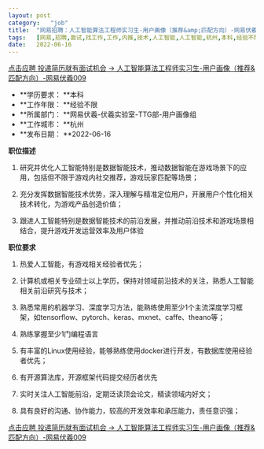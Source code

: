 ```yaml
---
layout:	post
category:	"job"
title:	"网易招聘：人工智能算法工程师实习生-用户画像（推荐&amp;匹配方向）-网易伏羲009-技术-人工智能-人工智能-杭州本科经验不限"
tags:	[网易,招聘,面试,找工作,工作,内推,技术,人工智能,人工智能,杭州,本科,经验不限]
date:	2022-06-16
---
```


[点击应聘 投递简历就有面试机会 ->  人工智能算法工程师实习生-用户画像（推荐&amp;匹配方向）-网易伏羲009](http://mobile.bole.netease.com/bole/boleDetail?id=40916&employeeId=346f03c3cda5f04c&key=all)



- **学历要求： **本科
- **工作年限： **经验不限
- **所属部门： **网易伏羲-伏羲实验室-TTG部-用户画像组
- **工作城市： **杭州
- **发布日期： **2022-06-16



**职位描述**

1. 研究并优化人工智能特别是数据智能技术，推动数据智能在游戏场景下的应用，包括但不限于游戏内社交推荐，游戏玩家匹配等场景；

2. 充分发挥数据智能技术优势，深入理解与精准定位用户，开展用户个性化相关技术转化，为游戏产品创造价值；

3. 跟进人工智能特别是数据智能技术的前沿发展，并推动前沿技术和游戏场景相结合，提升游戏开发运营效率及用户体验



**职位要求**

 1. 热爱人工智能，有游戏相关经验者优先；

 2. 计算机或相关专业硕士以上学历，保持对领域前沿技术的关注，熟悉人工智能相关前沿研究与技术； 

 3. 熟悉常用的机器学习、深度学习方法，能熟练使用至少1个主流深度学习框架，如tensorflow、pytorch、keras、mxnet、caffe、theano等；

 4. 熟练掌握至少1门编程语言

 5. 有丰富的Linux使用经验，能够熟练使用docker进行开发，有数据库使用经验者优先；

 6. 有开源算法库，开源框架代码提交经历者优先

 7. 实时关注人工智能前沿，定期泛读顶会论文，精读领域内好文；

 8. 具有良好的沟通、协作能力，较高的开发效率和承压能力，责任意识强；



[点击应聘 投递简历就有面试机会 ->  人工智能算法工程师实习生-用户画像（推荐&amp;匹配方向）-网易伏羲009](http://mobile.bole.netease.com/bole/boleDetail?id=40916&employeeId=346f03c3cda5f04c&key=all)